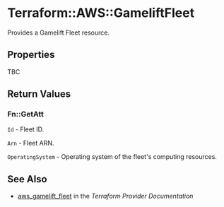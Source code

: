# Terraform::AWS::GameliftFleet

Provides a Gamelift Fleet resource.

## Properties

TBC

## Return Values

### Fn::GetAtt

`Id` - Fleet ID.

`Arn` - Fleet ARN.

`OperatingSystem` - Operating system of the fleet's computing resources.

## See Also

* [aws_gamelift_fleet](https://www.terraform.io/docs/providers/aws/r/gamelift_fleet.html) in the _Terraform Provider Documentation_